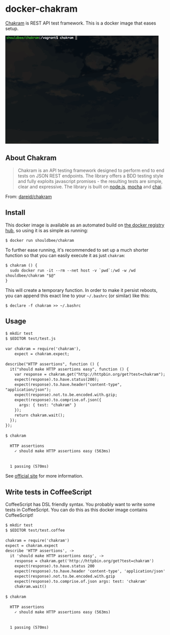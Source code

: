 # docker-chakram

[Chakram] is REST API test framework. This is a docker image that eases setup.

![](https://raw.githubusercontent.com/shouldbee/docker-chakram/master/chakram.gif)

## About Chakram

> Chakram is an API testing framework designed to perform end to end tests on JSON REST endpoints. The library offers a BDD testing style and fully exploits javascript promises - the resulting tests are simple, clear and expressive. The library is built on [node.js](https://nodejs.org/), [mocha](http://mochajs.org/) and [chai](http://chaijs.com/).

From: [dareid/chakram](https://github.com/dareid/chakram)

## Install

This docker image is available as an automated build on [the docker registry hub](https://registry.hub.docker.com/u/shouldbee/chakram/), so using it is as simple as running:


```console
$ docker run shouldbee/chakram
```

To further ease running, it's recommended to set up a much shorter function so that you can easily execute it as just `chakram`:

```
$ chakram () {
  sudo docker run -it --rm --net host -v `pwd`:/wd -w /wd shouldbee/chakram "$@"
}
```

This will create a temporary function. In order to make it persist reboots, you can append this exact line to your `~/.bashrc` (or similar) like this:

```console
$ declare -f chakram >> ~/.bashrc
```

## Usage

```console
$ mkdir test
$ $EDITOR test/test.js

var chakram = require('chakram'),
    expect = chakram.expect;

describe("HTTP assertions", function () {
  it("should make HTTP assertions easy", function () {
    var response = chakram.get("http://httpbin.org/get?test=chakram");
    expect(response).to.have.status(200);
    expect(response).to.have.header("content-type", "application/json");
    expect(response).not.to.be.encoded.with.gzip;
    expect(response).to.comprise.of.json({
      args: { test: "chakram" }
    });
    return chakram.wait();
  });
});

$ chakram

  HTTP assertions
    ✓ should make HTTP assertions easy (563ms)


  1 passing (570ms)
```

See [official site](http://dareid.github.io/chakram/) for more information.

## Write tests in CoffeeScript

CoffeeScript has DSL friendly syntax. You probably want to write some tests in CoffeeScript.
You can do this as this docker image contains CoffeeScript!

```console
$ mkdir test
$ $EDITOR test/test.coffee

chakram = require('chakram')
expect = chakram.expect
describe 'HTTP assertions', ->
  it 'should make HTTP assertions easy', ->
    response = chakram.get('http://httpbin.org/get?test=chakram')
    expect(response).to.have.status 200
    expect(response).to.have.header 'content-type', 'application/json'
    expect(response).not.to.be.encoded.with.gzip
    expect(response).to.comprise.of.json args: test: 'chakram'
    chakram.wait()

$ chakram

  HTTP assertions
    ✓ should make HTTP assertions easy (563ms)


  1 passing (570ms)
```

[Chakram]: http://dareid.github.io/chakram/
